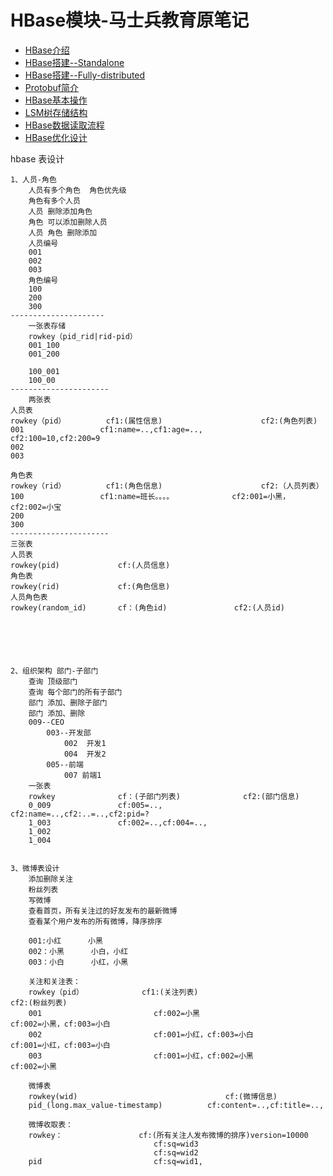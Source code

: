 # HBase模块-马士兵教育原笔记

- [HBase介绍](大数据技术栈/HBase/msb-notes/01%20HBase介绍.md)
- [HBase搭建--Standalone](大数据技术栈/HBase/msb-notes/02%20HBase搭建--Standalone.md)
- [HBase搭建--Fully-distributed](大数据技术栈/HBase/msb-notes/03%20HBase搭建--Fully-distributed.md)
- [Protobuf简介](大数据技术栈/HBase/msb-notes/04%20Protobuf简介.md)
- [HBase基本操作](大数据技术栈/HBase/msb-notes/05%20HBase基本操作.md)
- [LSM树存储结构](大数据技术栈/HBase/msb-notes/06%20HBase%20LSM树存储结构.md)
- [HBase数据读取流程](大数据技术栈/HBase/msb-notes/07%20HBase数据读取流程.md)
- [HBase优化设计](大数据技术栈/HBase/msb-notes/08%20HBase优化设计.md)


hbase 表设计

``` 
1、人员-角色
	人员有多个角色  角色优先级
	角色有多个人员
	人员 删除添加角色
	角色 可以添加删除人员
	人员 角色 删除添加
	人员编号
	001
	002
	003
	角色编号
	100
	200
	300
---------------------
	一张表存储
	rowkey（pid_rid|rid-pid）
	001_100
	001_200
	
	100_001
	100_00
----------------------
	两张表
人员表
rowkey（pid）			cf1:(属性信息)						cf2:(角色列表)
001					cf1:name=..,cf1:age=..,				cf2:100=10,cf2:200=9
002
003

角色表
rowkey（rid）			cf1:(角色信息)						cf2:（人员列表）
100					cf1:name=班长。。。。				cf2:001=小黑，cf2:002=小宝
200
300	
----------------------
三张表
人员表
rowkey(pid)				cf:(人员信息)
角色表
rowkey(rid)				cf:(角色信息)
人员角色表
rowkey(random_id)       cf：(角色id)				cf2:(人员id)
	

	
	
	
	
2、组织架构 部门-子部门
	查询 顶级部门
	查询 每个部门的所有子部门
	部门 添加、删除子部门
	部门 添加、删除 
	009--CEO
		003--开发部
			002  开发1
			004  开发2
		005--前端
			007 前端1
	一张表
	rowkey				cf：(子部门列表)				cf2:(部门信息)
	0_009				cf:005=..,						cf2:name=..,cf2:..=..,cf2:pid=?
	1_003				cf:002=..,cf:004=..,
	1_002
	1_004
	
	
3、微博表设计
	添加删除关注
	粉丝列表
	写微博
	查看首页，所有关注过的好友发布的最新微博
	查看某个用户发布的所有微博，降序排序
	
	001:小红		小黑
	002：小黑		小白，小红
	003：小白		小红，小黑
	
	关注和关注表：
	rowkey（pid）				cf1:(关注列表)							cf2:(粉丝列表)
	001							cf:002=小黑								cf:002=小黑，cf:003=小白
	002							cf:001=小红，cf:003=小白				cf:001=小红，cf:003=小白
	003							cf:001=小红，cf:002=小黑				cf:002=小黑
	
	微博表
	rowkey(wid)									cf:(微博信息)
	pid_(long.max_value-timestamp)			cf:content=..,cf:title=..,
	
	微博收取表：	
	rowkey：					cf:(所有关注人发布微博的排序)version=10000
								cf:sq=wid3
								cf:sq=wid2
	pid							cf:sq=wid1,

```